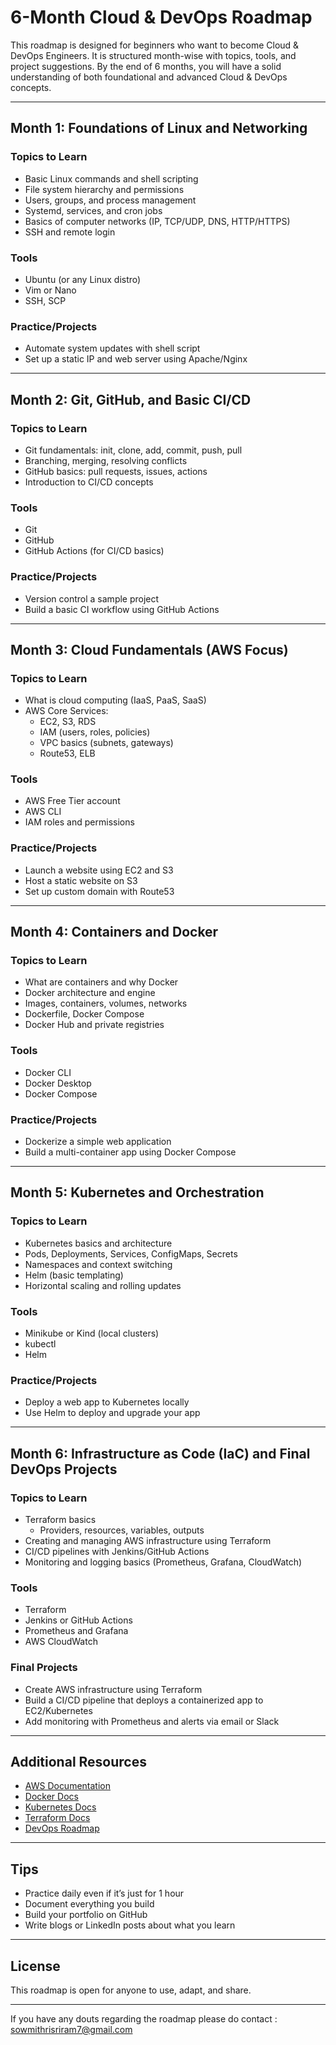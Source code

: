 # 6-Month Cloud & DevOps Roadmap

This roadmap is designed for beginners who want to become Cloud & DevOps Engineers. It is structured month-wise with topics, tools, and project suggestions. By the end of 6 months, you will have a solid understanding of both foundational and advanced Cloud & DevOps concepts.

---

## Month 1: Foundations of Linux and Networking

### Topics to Learn
- Basic Linux commands and shell scripting
- File system hierarchy and permissions
- Users, groups, and process management
- Systemd, services, and cron jobs
- Basics of computer networks (IP, TCP/UDP, DNS, HTTP/HTTPS)
- SSH and remote login

### Tools
- Ubuntu (or any Linux distro)
- Vim or Nano
- SSH, SCP

### Practice/Projects
- Automate system updates with shell script
- Set up a static IP and web server using Apache/Nginx

---

## Month 2: Git, GitHub, and Basic CI/CD

### Topics to Learn
- Git fundamentals: init, clone, add, commit, push, pull
- Branching, merging, resolving conflicts
- GitHub basics: pull requests, issues, actions
- Introduction to CI/CD concepts

### Tools
- Git
- GitHub
- GitHub Actions (for CI/CD basics)

### Practice/Projects
- Version control a sample project
- Build a basic CI workflow using GitHub Actions

---

## Month 3: Cloud Fundamentals (AWS Focus)

### Topics to Learn
- What is cloud computing (IaaS, PaaS, SaaS)
- AWS Core Services:
  - EC2, S3, RDS
  - IAM (users, roles, policies)
  - VPC basics (subnets, gateways)
  - Route53, ELB

### Tools
- AWS Free Tier account
- AWS CLI
- IAM roles and permissions

### Practice/Projects
- Launch a website using EC2 and S3
- Host a static website on S3
- Set up custom domain with Route53

---

## Month 4: Containers and Docker

### Topics to Learn
- What are containers and why Docker
- Docker architecture and engine
- Images, containers, volumes, networks
- Dockerfile, Docker Compose
- Docker Hub and private registries

### Tools
- Docker CLI
- Docker Desktop
- Docker Compose

### Practice/Projects
- Dockerize a simple web application
- Build a multi-container app using Docker Compose

---

## Month 5: Kubernetes and Orchestration

### Topics to Learn
- Kubernetes basics and architecture
- Pods, Deployments, Services, ConfigMaps, Secrets
- Namespaces and context switching
- Helm (basic templating)
- Horizontal scaling and rolling updates

### Tools
- Minikube or Kind (local clusters)
- kubectl
- Helm

### Practice/Projects
- Deploy a web app to Kubernetes locally
- Use Helm to deploy and upgrade your app

---

## Month 6: Infrastructure as Code (IaC) and Final DevOps Projects

### Topics to Learn
- Terraform basics
  - Providers, resources, variables, outputs
- Creating and managing AWS infrastructure using Terraform
- CI/CD pipelines with Jenkins/GitHub Actions
- Monitoring and logging basics (Prometheus, Grafana, CloudWatch)

### Tools
- Terraform
- Jenkins or GitHub Actions
- Prometheus and Grafana
- AWS CloudWatch

### Final Projects
- Create AWS infrastructure using Terraform
- Build a CI/CD pipeline that deploys a containerized app to EC2/Kubernetes
- Add monitoring with Prometheus and alerts via email or Slack

---

## Additional Resources

- [AWS Documentation](https://docs.aws.amazon.com/)
- [Docker Docs](https://docs.docker.com/)
- [Kubernetes Docs](https://kubernetes.io/docs/)
- [Terraform Docs](https://developer.hashicorp.com/terraform/docs)
- [DevOps Roadmap](https://roadmap.sh/devops)

---

## Tips

- Practice daily even if it’s just for 1 hour
- Document everything you build
- Build your portfolio on GitHub
- Write blogs or LinkedIn posts about what you learn

---

## License

This roadmap is open for anyone to use, adapt, and share.

---
If you have any douts regarding the roadmap 
please do contact : sowmithrisriram7@gmail.com

